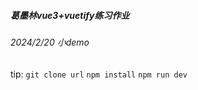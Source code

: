 ##### 葛墨林vue3+vuetify练习作业 
###### 2024/2/20 小demo

tip:
`git clone url`
`npm install`
`npm run dev`
